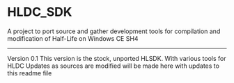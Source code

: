 # HLDC_SDK
A project to port source and gather development tools for compilation and modification of Half-Life on Windows CE SH4


----------------------------------------------------------------

Version 0.1
This version is the stock, unported HLSDK. With various tools for HLDC
Updates as sources are modified will be made here with updates to this readme file
